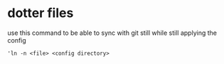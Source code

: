 # dotter files

use this command to be able to sync with git still while still applying the config
``` 
'ln -n <file> <config directory>
```
